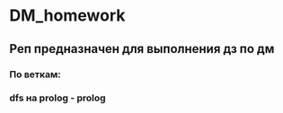 # DM_homework
## Реп предназначен для выполнения дз по дм 
### По веткам:
### dfs на prolog - prolog
### 
